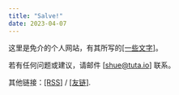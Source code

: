 ```yaml
---
title: "Salve!"
date: 2023-04-07
---
```

这里是免介的个人网站，有其所写的[[一些文字]](/writing)。

若有任何问题或建议，请邮件 [[shue@tuta.io]](mailto:shue@tuta.io) 联系。

其他链接：[[RSS]](/index.xml) / [[友链]](/links).